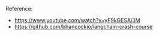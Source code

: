 Reference:
- https://www.youtube.com/watch?v=yF9kGESAi3M
- https://github.com/bhancockio/langchain-crash-course